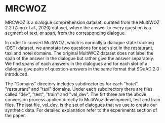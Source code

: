 # MRCWOZ
MRCWOZ is a dialogue comprehension dataset, curated from the MultiWOZ 2.2 (Zang et al., 2020) dataset, where the answer to every question is a segment of text, or span, from the corresponding dialogue. 

In order to convert MultiWOZ, which is normally a dialogue state tracking (DST) dataset, we annotate two questions for each slot in the restaurant, taxi and hotel domains. The original MultiWOZ dataset 
does not label the span of the answer in the dialogue but rather give the answer separately. We find spans of each answers in the dialogues and for each slot of a dialogue give pairs of question-answers 
in the same format that SQuAD 2.0 introduced. 

The "Domains" directory includes subdirectories for each "hotel", "restaurant" and "taxi" domains. Under each subdirectory there are files called "dev", "test", "train" and "vel_dev". The firt three are the above conversion process applied directly
to MultiWoz development, test and train files. The last file, vel_dev, is the set of dialogues that we use to create our synthetic data. For detailed explanation refer to the experiments section of the paper. 
